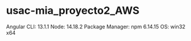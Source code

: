 # usac-mia_proyecto2_AWS

Angular CLI: 13.1.1
Node: 14.18.2
Package Manager: npm 6.14.15
OS: win32 x64
